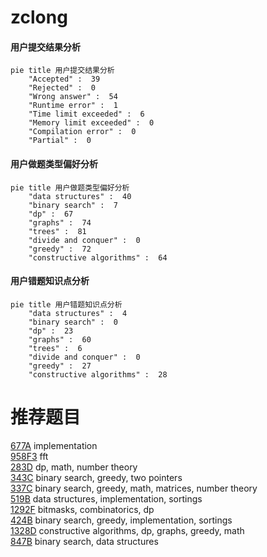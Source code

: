 # zclong

<!-- tabs:start -->



#### **用户提交结果分析**

```mermaid
pie title 用户提交结果分析
    "Accepted" :  39
    "Rejected" :  0
    "Wrong answer" :  54
    "Runtime error" :  1
    "Time limit exceeded" :  6
    "Memory limit exceeded" :  0
    "Compilation error" :  0
    "Partial" :  0
```

#### **用户做题类型偏好分析**

```mermaid
pie title 用户做题类型偏好分析
    "data structures" :  40
    "binary search" :  7
    "dp" :  67
    "graphs" :  74
    "trees" :  81
    "divide and conquer" :  0
    "greedy" :  72
    "constructive algorithms" :  64
```
#### **用户错题知识点分析**

```mermaid
pie title 用户错题知识点分析
    "data structures" :  4
    "binary search" :  0
    "dp" :  23
    "graphs" :  60
    "trees" :  6
    "divide and conquer" :  0
    "greedy" :  27
    "constructive algorithms" :  28
```



<!-- tabs:end -->
# 推荐题目
[677A](https://codeforces.com/contest/677/problem/A)		implementation		  
[958F3](https://codeforces.com/contest/958F/problem/3)		fft		  
[283D](https://codeforces.com/contest/283/problem/D)		dp,
                        math,
                        number theory		  
[343C](https://codeforces.com/contest/343/problem/C)		binary search,
                        greedy,
                        two pointers		  
[337C](https://codeforces.com/contest/337/problem/C)		binary search,
                        greedy,
                        math,
                        matrices,
                        number theory		  
[519B](https://codeforces.com/contest/519/problem/B)		data structures,
                        implementation,
                        sortings		  
[1292F](https://codeforces.com/contest/1292/problem/F)		bitmasks,
                        combinatorics,
                        dp		  
[424B](https://codeforces.com/contest/424/problem/B)		binary search,
                        greedy,
                        implementation,
                        sortings		  
[1328D](https://codeforces.com/contest/1328/problem/D)		constructive algorithms,
                        dp,
                        graphs,
                        greedy,
                        math		  
[847B](https://codeforces.com/contest/847/problem/B)		binary search,
                        data structures		  

